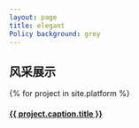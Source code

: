 ```yaml
--- 
layout: page 
title: elegant
Policy background: grey 
---
```


<div class="col-lg-12 text-center">
    <h2 class="section-heading text-uppercase">风采展示</h2>
    <div class="container">
        <div class="row">
            {% for project in site.platform %}
            <div class="col-md-4 col-sm-6 portfolio-item">
                <a class="portfolio-link" data-toggle="modal" href="#p{{ loop.index }}"  style="display:block; height: 100%; width: 100%;" >
                    <img class="img-fluid" src="{{ project.caption.thumbnail }}" alt="">
                    <div class="portfolio-caption">
                        <h4>{{ project.caption.title }}</h4>
                    </div>
                </a>
            </div>
            {% endfor %}
        </div>
    </div>
</div>
